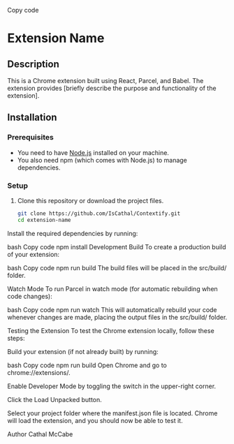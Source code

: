 
Copy code
# Extension Name

## Description
This is a Chrome extension built using React, Parcel, and Babel. The extension provides [briefly describe the purpose and functionality of the extension].

## Installation

### Prerequisites
- You need to have [Node.js](https://nodejs.org/) installed on your machine.
- You also need npm (which comes with Node.js) to manage dependencies.

### Setup
1. Clone this repository or download the project files.
   
   ```bash
   git clone https://github.com/IsCathal/Contextify.git
   cd extension-name
Install the required dependencies by running:

bash
Copy code
npm install
Development
Build
To create a production build of your extension:

bash
Copy code
npm run build
The build files will be placed in the src/build/ folder.

Watch Mode
To run Parcel in watch mode (for automatic rebuilding when code changes):

bash
Copy code
npm run watch
This will automatically rebuild your code whenever changes are made, placing the output files in the src/build/ folder.

Testing the Extension
To test the Chrome extension locally, follow these steps:

Build your extension (if not already built) by running:

bash
Copy code
npm run build
Open Chrome and go to chrome://extensions/.

Enable Developer Mode by toggling the switch in the upper-right corner.

Click the Load Unpacked button.

Select your project folder where the manifest.json file is located. Chrome will load the extension, and you should now be able to test it.

Author
Cathal McCabe

